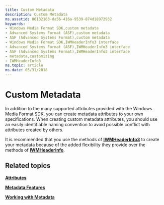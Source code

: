 ```yaml
---
title: Custom Metadata
description: Custom Metadata
ms.assetid: 86132163-da56-416a-9539-874d18972932
keywords:
- Windows Media Format SDK,custom metadata
- Advanced Systems Format (ASF),custom metadata
- ASF (Advanced Systems Format),custom metadata
- Windows Media Format SDK,IWMHeaderInfo3 interface
- Advanced Systems Format (ASF),IWMHeaderInfo3 interface
- ASF (Advanced Systems Format),IWMHeaderInfo3 interface
- metadata,customizing
- IWMHeaderInfo3
ms.topic: article
ms.date: 05/31/2018
---
```


# Custom Metadata

In addition to the many supported attributes provided with the Windows Media Format SDK, you can create metadata attributes to your own specifications. When creating custom metadata attributes, you should use an easily identifiable naming convention to avoid possible conflict with attributes created by others.

It is recommended that you use the methods of [**IWMHeaderInfo3**](/windows/desktop/api/wmsdkidl/nn-wmsdkidl-iwmheaderinfo3) to create your metadata because of the added flexibility they provide over the methods of [**IWMHeaderInfo**](/windows/desktop/api/wmsdkidl/nn-wmsdkidl-iwmheaderinfo).

## Related topics

<dl> <dt>

[**Attributes**](attributes.md)
</dt> <dt>

[**Metadata Features**](metadata-features.md)
</dt> <dt>

[**Working with Metadata**](working-with-metadata.md)
</dt> </dl>

 

 




